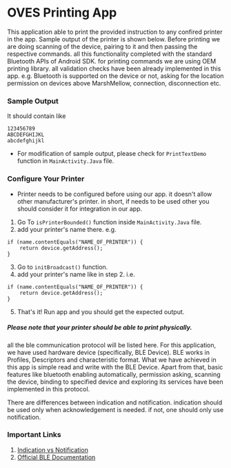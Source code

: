 # OVES Printing App


This application able to print the provided instruction to any confired printer in the app. Sample output of the 
printer is shown below. Before printing we are doing scanning of the device, pairing to it and then passing the respective commands.
all this functionality completed with the standard Bluetooth APIs of Android SDK. for printing commands we are using OEM printing library.
all validation checks have been already implemented in this app. e.g. Bluetooth is supported on the device or not, asking for the location permission 
on devices above MarshMellow, connection, disconnection etc.

### Sample Output
It should contain like
```
123456789
ABCDEFGHIJKL
abcdefghijkl
```

- For modification of sample output, please check for `PrintTextDemo` function in `MainActivity.Java` file.

### Configure Your Printer
- Printer needs to be configured before using our app. it doesn't allow other manufacturer's printer. in short, if needs to be used other you should 
consider it for integration in our app.

1. Go To `isPrinterBounded()` function inside `MainActivity.Java` file.
2. add your printer's name there. 
e.g. 
```
if (name.contentEquals("NAME_OF_PRINTER")) {
    return device.getAddress();
}
```
3. Go to `initBroadcast()` function.
4. add your printer's name like in step 2.
i.e.
```
if (name.contentEquals("NAME_OF_PRINTER")) {
    return device.getAddress();
}
```
5. That's it! Run app and you should get the expected output.

##### Please note that your printer should be able to print physically.





all the ble communication protocol will be listed here. For this application, we have used hardware
device (specifically, BLE Device). BLE works in Profiles, Descriptors and characteristic format. 
What we have achieved in this app is simple read and write with the BLE Device. Apart from that, basic 
features like bluetooth enabling automatically, permission asking, scanning the device, binding to 
specified device and exploring its services have been implemented in this protocol.

There are differences between indication and notification. indication should be used only when
acknowledgement is needed. if not, one should only use notification.

### Important Links
1. [Indication vs Notification](https://community.nxp.com/t5/Wireless-Connectivity-Knowledge/Indication-and-Notification/ta-p/1129270)
2. [Official BLE Documentation](https://developer.android.com/guide/topics/connectivity/bluetooth-le)
